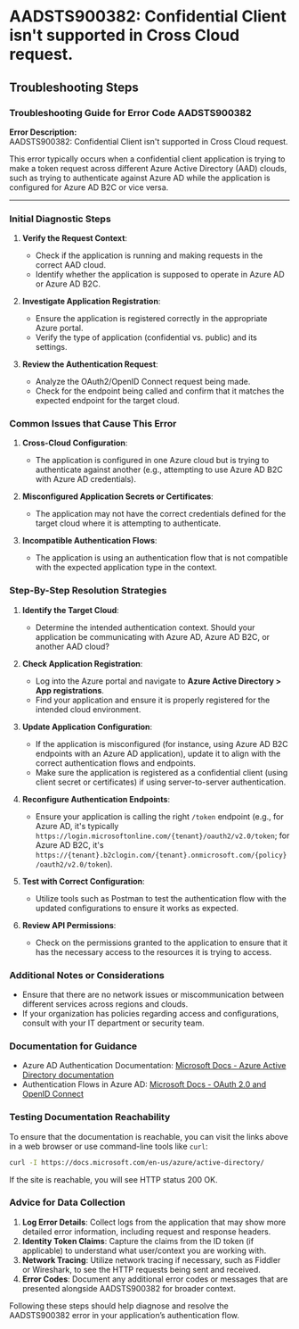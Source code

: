 # AADSTS900382: Confidential Client isn't supported in Cross Cloud request.


## Troubleshooting Steps
### Troubleshooting Guide for Error Code AADSTS900382

**Error Description:**  
AADSTS900382: Confidential Client isn't supported in Cross Cloud request.

This error typically occurs when a confidential client application is trying to make a token request across different Azure Active Directory (AAD) clouds, such as trying to authenticate against Azure AD while the application is configured for Azure AD B2C or vice versa.

---

### Initial Diagnostic Steps

1. **Verify the Request Context**:
   - Check if the application is running and making requests in the correct AAD cloud.
   - Identify whether the application is supposed to operate in Azure AD or Azure AD B2C.

2. **Investigate Application Registration**:
   - Ensure the application is registered correctly in the appropriate Azure portal.
   - Verify the type of application (confidential vs. public) and its settings.

3. **Review the Authentication Request**:
   - Analyze the OAuth2/OpenID Connect request being made.
   - Check for the endpoint being called and confirm that it matches the expected endpoint for the target cloud.

### Common Issues that Cause This Error

1. **Cross-Cloud Configuration**:
   - The application is configured in one Azure cloud but is trying to authenticate against another (e.g., attempting to use Azure AD B2C with Azure AD credentials).

2. **Misconfigured Application Secrets or Certificates**:
   - The application may not have the correct credentials defined for the target cloud where it is attempting to authenticate.

3. **Incompatible Authentication Flows**:
   - The application is using an authentication flow that is not compatible with the expected application type in the context.

### Step-By-Step Resolution Strategies

1. **Identify the Target Cloud**:
   - Determine the intended authentication context. Should your application be communicating with Azure AD, Azure AD B2C, or another AAD cloud?

2. **Check Application Registration**:
   - Log into the Azure portal and navigate to **Azure Active Directory > App registrations**.
   - Find your application and ensure it is properly registered for the intended cloud environment.

3. **Update Application Configuration**:
   - If the application is misconfigured (for instance, using Azure AD B2C endpoints with an Azure AD application), update it to align with the correct authentication flows and endpoints.
   - Make sure the application is registered as a confidential client (using client secret or certificates) if using server-to-server authentication.

4. **Reconfigure Authentication Endpoints**:
   - Ensure your application is calling the right `/token` endpoint (e.g., for Azure AD, it's typically `https://login.microsoftonline.com/{tenant}/oauth2/v2.0/token`; for Azure AD B2C, it's `https://{tenant}.b2clogin.com/{tenant}.onmicrosoft.com/{policy}/oauth2/v2.0/token`).

5. **Test with Correct Configuration**:
   - Utilize tools such as Postman to test the authentication flow with the updated configurations to ensure it works as expected.

6. **Review API Permissions**:
   - Check on the permissions granted to the application to ensure that it has the necessary access to the resources it is trying to access.

### Additional Notes or Considerations

- Ensure that there are no network issues or miscommunication between different services across regions and clouds.
- If your organization has policies regarding access and configurations, consult with your IT department or security team.

### Documentation for Guidance

- Azure AD Authentication Documentation: [Microsoft Docs - Azure Active Directory documentation](https://docs.microsoft.com/en-us/azure/active-directory/)
- Authentication Flows in Azure AD: [Microsoft Docs - OAuth 2.0 and OpenID Connect](https://docs.microsoft.com/en-us/azure/active-directory/develop/v2-overview)

### Testing Documentation Reachability

To ensure that the documentation is reachable, you can visit the links above in a web browser or use command-line tools like `curl`:

```bash
curl -I https://docs.microsoft.com/en-us/azure/active-directory/
```

If the site is reachable, you will see HTTP status 200 OK.

### Advice for Data Collection

1. **Log Error Details**: Collect logs from the application that may show more detailed error information, including request and response headers.
2. **Identity Token Claims**: Capture the claims from the ID token (if applicable) to understand what user/context you are working with.
3. **Network Tracing**: Utilize network tracing if necessary, such as Fiddler or Wireshark, to see the HTTP requests being sent and received.
4. **Error Codes**: Document any additional error codes or messages that are presented alongside AADSTS900382 for broader context.

Following these steps should help diagnose and resolve the AADSTS900382 error in your application’s authentication flow.